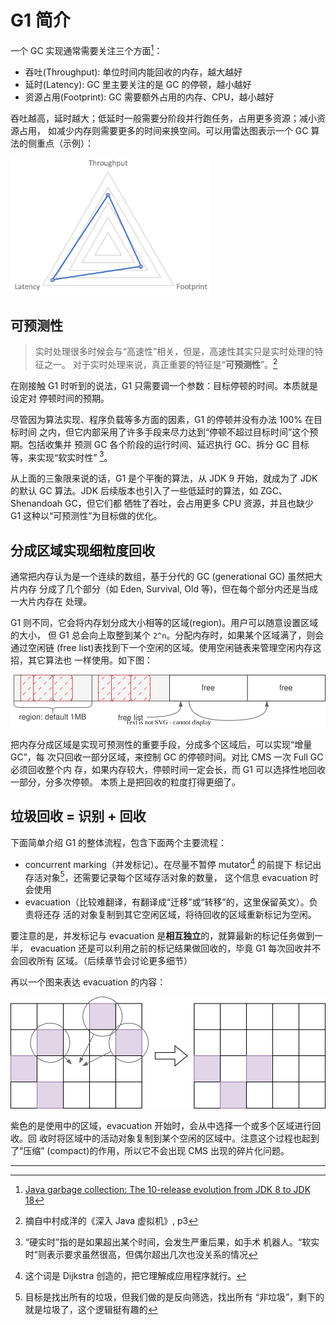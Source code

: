 # G1 简介

一个 GC 实现通常需要关注三个方面[^ref-java-gc-evolution]：

- 吞吐(Throughput): 单位时间内能回收的内存，越大越好
- 延时(Latency): GC 里主要关注的是 GC 的停顿，越小越好
- 资源占用(Footprint): GC 需要额外占用的内存、CPU，越小越好

吞吐越高，延时越大；低延时一般需要分阶段并行跑任务，占用更多资源；减小资源占用，
如减少内存则需要更多的时间来换空间。可以用雷达图表示一个 GC 算法的侧重点（示例）：

<img src="gcs/gc-radar.png" width="320px"/>

## 可预测性

> 实时处理很多时候会与“高速性”相关，但是，高速性其实只是实时处理的特征之一。
> 对于实时处理来说，真正重要的特征是“**可预测性**”。[^ref-predictable]

在刚接触 G1 时听到的说法，G1 只需要调一个参数：目标停顿的时间。本质就是设定对
停顿时间的预期。

尽管因为算法实现、程序负载等多方面的因素，G1 的停顿并没有办法 100% 在目标时间
之内，但它内部采用了许多手段来尽力达到“停顿不超过目标时间”这个预期。包括收集并
预测 GC 各个阶段的运行时间、延迟执行 GC、拆分 GC 目标等，来实现“软实时性”
[^ref-soft-real-time]。

从上面的三象限来说的话，G1 是个平衡的算法，从 JDK 9 开始，就成为了 JDK 的默认
GC 算法。JDK 后续版本也引入了一些低延时的算法，如 ZGC、Shenandoah GC，但它们都
牺牲了吞吐，会占用更多 CPU 资源，并且也缺少 G1 这种以“可预测性”为目标做的优化。

## 分成区域实现细粒度回收

通常把内存认为是一个连续的数组，基于分代的 GC (generational GC) 虽然把大片内存
分成了几个部分（如 Eden, Survival, Old 等)，但在每个部分内还是当成一大片内存在
处理。

G1 则不同，它会将内存划分成大小相等的区域(region)。用户可以随意设置区域的大小，
但 G1 总会向上取整到某个 `2^n`。分配内存时，如果某个区域满了，则会通过空闲链
(free list)表找到下一个空闲的区域。使用空闲链表来管理空闲内存这招，其它算法也
一样使用。如下图：

![](gcs/2023-01-jvm-g1-heap-struct.svg)

把内存分成区域是实现可预测性的重要手段，分成多个区域后，可以实现“增量 GC”，每
次只回收一部分区域，来控制 GC 的停顿时间。对比 CMS 一次 Full GC 必须回收整个内
存，如果内存较大，停顿时间一定会长，而 G1 可以选择性地回收一部分，分多次停顿。
本质上是把回收的粒度打得更细了。

## 垃圾回收 = 识别 + 回收

下面简单介绍 G1 的整体流程，包含下面两个主要流程：

- concurrent marking（并发标记）。在尽量不暂停 mutator[^ref-mutator] 的前提下
    标记出存活对象[^ref-inverse-selection]，还需要记录每个区域存活对象的数量，
    这个信息 evacuation 时会使用
- evacuation（比较难翻译，有翻译成“迁移”或“转移”的，这里保留英文）。负责将还存
    活的对象复制到其它空闲区域，将待回收的区域重新标记为空闲。

要注意的是，并发标记与 evacuation 是**相互独立**的，就算最新的标记任务做到一半，
evacuation 还是可以利用之前的标记结果做回收的，毕竟 G1 每次回收并不会回收所有
区域。（后续章节会讨论更多细节）

再以一个图来表达 evacuation 的内容：

![](gcs/2023-01-jvm-g1-evacuation-process.svg)

紫色的是使用中的区域，evacuation 开始时，会从中选择一个或多个区域进行回收。回
收时将区域中的活动对象复制到某个空闲的区域中。注意这个过程也起到了“压缩”
(compact)的作用，所以它不会出现 CMS 出现的碎片化问题。

---

[^ref-java-gc-evolution]: [Java garbage collection: The 10-release evolution from JDK 8 to JDK 18](https://blogs.oracle.com/javamagazine/post/java-garbage-collectors-evolution)

[^ref-predictable]: 摘自中村成洋的《深入 Java 虚拟机》, p3

[^ref-soft-real-time]: “硬实时”指的是如果超出某个时间，会发生严重后果，如手术
  机器人。“软实时”则表示要求虽然很高，但偶尔超出几次也没关系的情况

[^ref-mutator]: 这个词是 Dijkstra 创造的，把它理解成应用程序就行。

[^ref-inverse-selection]: 目标是找出所有的垃圾，但我们做的是反向筛选，找出所有
  “非垃圾”，剩下的就是垃圾了，这个逻辑挺有趣的

[^ref-plumbr]: 引用自 https://plumbr.io/handbook/garbage-collection-in-java
